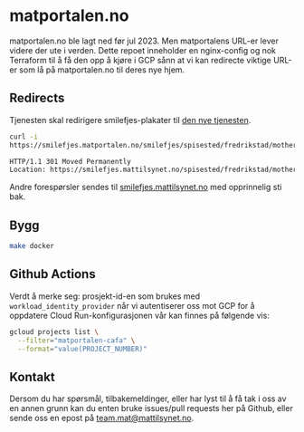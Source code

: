 # matportalen.no

matportalen.no ble lagt ned før jul 2023. Men matportalens URL-er lever videre
der ute i verden. Dette repoet inneholder en nginx-config og nok Terraform til å
få den opp å kjøre i GCP sånn at vi kan redirecte viktige URL-er som lå på
matportalen.no til deres nye hjem.

## Redirects

Tjenesten skal redirigere smilefjes-plakater til [den nye
tjenesten](https://github.com/mattilsynet/smilefjes-deux).

```sh
curl -i
https://smilefjes.matportalen.no/smilefjes/spisested/fredrikstad/mother_india.Z1006080424341261190QJKEF_Tilsynsobjekt

HTTP/1.1 301 Moved Permanently
Location: https://smilefjes.mattilsynet.no/spisested/fredrikstad/mother_india.Z1006080424341261190QJKEF
```

Andre forespørsler sendes til
[smilefjes.mattilsynet.no](https://smilefjes.mattilsynet.no) med opprinnelig sti
bak.

## Bygg

```sh
make docker
```

## Github Actions

Verdt å merke seg: prosjekt-id-en som brukes med `workload_identity_provider`
når vi autentiserer oss mot GCP for å oppdatere Cloud Run-konfigurasjonen vår
kan finnes på følgende vis:

```sh
gcloud projects list \
  --filter="matportalen-cafa" \
  --format="value(PROJECT_NUMBER)"
```

## Kontakt

Dersom du har spørsmål, tilbakemeldinger, eller har lyst til å få tak i oss av
en annen grunn kan du enten bruke issues/pull requests her på Github, eller
sende oss en epost på [team.mat@mattilsynet.no](mailto:team.mat@mattilsynet.no).
